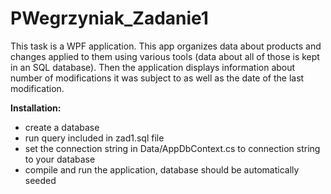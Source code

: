 # PWegrzyniak_Zadanie1
This task is a WPF application. This app organizes data about products and changes applied to them using various tools (data about all of those is kept in an SQL database). Then the application displays information about number of modifications it was subject to as well as the date of the last modification.

**Installation:**
- create a database
- run query included in zad1.sql file
- set the connection string in Data/AppDbContext.cs to connection string to your database
- compile and run the application, database should be automatically seeded
